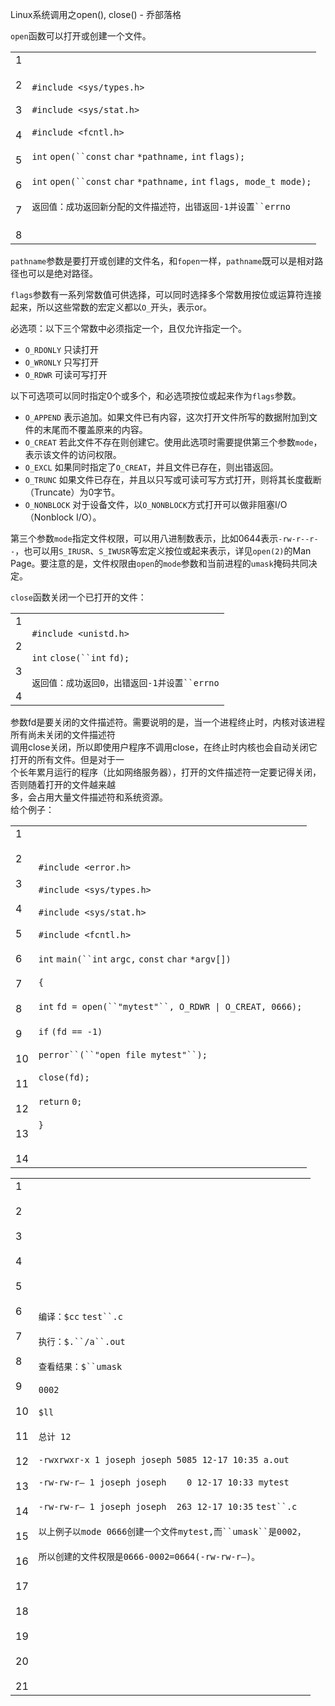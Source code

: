 Linux系统调用之open(), close() - 乔部落格

`open`函数可以打开或创建一个文件。

|     |     |
| --- | --- |
| 1<br><br>2<br><br>3<br><br>4<br><br>5<br><br>6<br><br>7<br><br>8 | `#include <sys/types.h>`<br><br>`#include <sys/stat.h>`<br><br>`#include <fcntl.h>`<br><br>`int` `open(``const` `char` `*pathname,` `int` `flags);`<br><br>`int` `open(``const` `char` `*pathname,` `int` `flags, mode_t mode);`<br><br>`返回值：成功返回新分配的文件描述符，出错返回-1并设置``errno` |

`pathname`参数是要打开或创建的文件名，和`fopen`一样，`pathname`既可以是相对路径也可以是绝对路径。

`flags`参数有一系列常数值可供选择，可以同时选择多个常数用按位或运算符连接起来，所以这些常数的宏定义都以`O_`开头，表示or。

必选项：以下三个常数中必须指定一个，且仅允许指定一个。

- `O_RDONLY` 只读打开
- `O_WRONLY` 只写打开
- `O_RDWR` 可读可写打开

以下可选项可以同时指定0个或多个，和必选项按位或起来作为`flags`参数。

- `O_APPEND` 表示追加。如果文件已有内容，这次打开文件所写的数据附加到文件的末尾而不覆盖原来的内容。
- `O_CREAT` 若此文件不存在则创建它。使用此选项时需要提供第三个参数`mode`，表示该文件的访问权限。
- `O_EXCL` 如果同时指定了`O_CREAT`，并且文件已存在，则出错返回。
- `O_TRUNC` 如果文件已存在，并且以只写或可读可写方式打开，则将其长度截断（Truncate）为0字节。
- `O_NONBLOCK` 对于设备文件，以`O_NONBLOCK`方式打开可以做非阻塞I/O（Nonblock I/O）。

第三个参数`mode`指定文件权限，可以用八进制数表示，比如0644表示`-rw-r--r--`，也可以用`S_IRUSR`、`S_IWUSR`等宏定义按位或起来表示，详见`open(2)`的Man Page。要注意的是，文件权限由`open`的`mode`参数和当前进程的`umask`掩码共同决定。

`close`函数关闭一个已打开的文件：

|     |     |
| --- | --- |
| 1<br><br>2<br><br>3<br><br>4 | `#include <unistd.h>`<br><br>`int` `close(``int` `fd);`<br><br>`返回值：成功返回0，出错返回-1并设置``errno` |

参数fd是要关闭的文件描述符。需要说明的是，当一个进程终止时，内核对该进程所有尚未关闭的文件描述符  
调用close关闭，所以即使用户程序不调用close，在终止时内核也会自动关闭它打开的所有文件。但是对于一  
个长年累月运行的程序（比如网络服务器），打开的文件描述符一定要记得关闭，否则随着打开的文件越来越  
多，会占用大量文件描述符和系统资源。  
给个例子：

|     |     |
| --- | --- |
| 1<br><br>2<br><br>3<br><br>4<br><br>5<br><br>6<br><br>7<br><br>8<br><br>9<br><br>10<br><br>11<br><br>12<br><br>13<br><br>14 | `#include <error.h>`<br><br>`#include <sys/types.h>`<br><br>`#include <sys/stat.h>`<br><br>`#include <fcntl.h>`<br><br>`int` `main(``int` `argc,` `const` `char` `*argv[])`<br><br>`{`<br><br>`int` `fd = open(``"mytest"``, O_RDWR \| O_CREAT, 0666);`<br><br>`if` `(fd == -1)`<br><br>`perror``(``"open file mytest"``);`<br><br>`close(fd);`<br><br>`return` `0;`<br><br>`}` |

|     |     |
| --- | --- |
| 1<br><br>2<br><br>3<br><br>4<br><br>5<br><br>6<br><br>7<br><br>8<br><br>9<br><br>10<br><br>11<br><br>12<br><br>13<br><br>14<br><br>15<br><br>16<br><br>17<br><br>18<br><br>19<br><br>20<br><br>21 | `编译：$cc` `test``.c`<br><br>`执行：$.``/a``.out`<br><br>`查看结果：$``umask`<br><br>`0002`<br><br>`$ll`<br><br>`总计 12`<br><br>`-rwxrwxr-x 1 joseph joseph 5085 12-17 10:35 a.out`<br><br>`-rw-rw-r– 1 joseph joseph    0 12-17 10:33 mytest`<br><br>`-rw-rw-r– 1 joseph joseph  263 12-17 10:35` `test``.c`<br><br>`以上例子以mode 0666创建一个文件mytest,而``umask``是0002，`<br><br>`所以创建的文件权限是0666-0002=0664(-rw-rw-r–)。` |